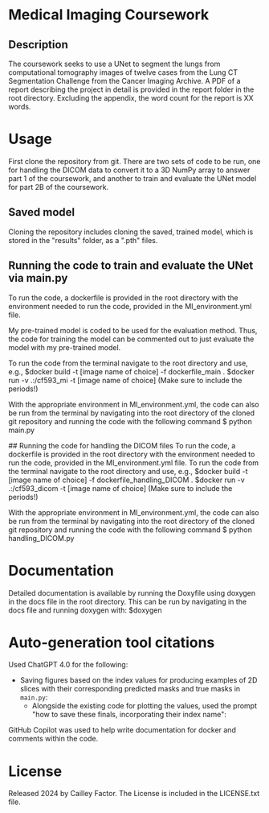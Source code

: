 # Medical Imaging Coursework
## Description
The coursework seeks to use a UNet to segment the lungs from computational tomography images of twelve cases from the Lung CT Segmentation Challenge from the Cancer Imaging Archive. A PDF of a report describing the project in detail is provided in the report folder in the root directory.
Excluding the appendix, the word count for the report is XX words.

# Usage
First clone the repository from git. There are two sets of code to be run, one for handling the DICOM data to convert it to a 3D NumPy array to answer part 1 of the coursework, and another to train and evaluate the UNet model for part 2B of the coursework.

## Saved model
Cloning the repository includes cloning the saved, trained model, which is stored in the "results" folder, as a ".pth" files.

## Running the code to train and evaluate the UNet via main.py
To run the code, a dockerfile is provided in the root directory with the environment needed to run the code, provided in the MI_environment.yml file.

My pre-trained model is coded to be used for the evaluation method. Thus, the code for training the model can be commented out to just evaluate the model with my pre-trained model.

To run the code from the terminal navigate to the root directory and use, e.g.,
$docker build -t [image name of choice] -f dockerfile_main .
$docker run -v .:/cf593_mi -t [image name of choice]
(Make sure to include the periods!)

With the appropriate environment in MI_environment.yml, the code can also be run from the terminal
by navigating into the root directory of the cloned git repository and running the code with the following command
$ python main.py

## Running the code for handling the DICOM files
To run the code, a dockerfile is provided in the root directory with the environment needed to run the code, provided in the MI_environment.yml file.
To run the code from the terminal navigate to the root directory and use, e.g.,
$docker build -t [image name of choice] -f dockerfile_handling_DICOM .
$docker run -v .:/cf593_dicom -t [image name of choice]
(Make sure to include the periods!)

With the appropriate environment in MI_environment.yml, the code can also be run from the terminal
by navigating into the root directory of the cloned git repository and running the code with the following command
$ python handling_DICOM.py

# Documentation
Detailed documentation is available by running the Doxyfile using doxygen in the docs file in the root directory.
This can be run by navigating in the docs file and running doxygen with:
$doxygen

# Auto-generation tool citations
Used ChatGPT 4.0 for the following:
- Saving figures based on the index values for producing examples of 2D slices with their corresponding predicted masks and true masks in `main.py`:
    - Alongside the existing code for plotting the values, used the prompt "how to save these finals, incorporating their index name":

GitHub Copilot was used to help write documentation for docker and comments within the code.

# License
Released 2024 by Cailley Factor.
The License is included in the LICENSE.txt file.
